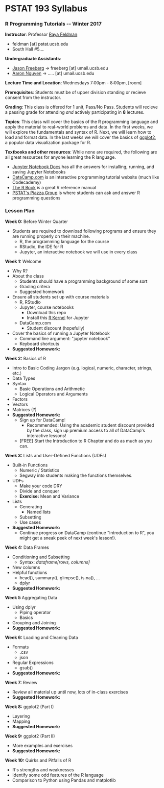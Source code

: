 # PSTAT 193 Syllabus
### R Programming Tutorials -- Winter 2017

**Instructor**:
Professor [Raya Feldman](http://www.pstat.ucsb.edu/faculty%20pages/FELDMAN.htm)
- feldman [at] pstat.ucsb.edu
- South Hall #5....

**Undergraduate Assistants**:
- [Jason Freeberg](https://www.linkedin.com/in/jfreeberg) -> freeberg [at] umail.ucsb.edu
- [Aaron Nguyen](https://www.linkedin.com/in/aaronknguyen) -> ..... [at] umail.ucsb.edu

**Lecture Time and Location**:
Wednesdays 7:00pm - 8:00pm, [room]

**Prerequisites**: Students must be of upper division standing or recieve consent from the instructor. 

**Grading**: This class is offered for 1 unit, Pass/No Pass. Students will recieve a passing grade for attending *and* actively participating in **8** lectures. 

**Topics**: This class will cover the basics of the R programming language and apply the material to real-world problems and data. In the first weeks, we will explore the fundamentals and syntax of R. Next, we will learn how to load and format data. In the last weeks we will cover the basics of [ggplot2](https://en.wikipedia.org/wiki/Ggplot2), a popular data visualization package for R.

**Textbooks and other resources**: While none are required, the following are all great resources for anyone learning the R language.
- [Jupyter Notebook Docs](http://jupyter-notebook.readthedocs.io/en/latest/) has all the answers for installing, running, and saving Jupyter Notebooks
- [DataCamp.com](https://www.datacamp.com/courses?learn=r_programming) is an interactive programming tutorial website (much like Codecademy)
- [The R Book](https://www.cs.upc.edu/~robert/teaching/estadistica/TheRBook.pdf) is a great R reference manual
- [PSTAT's Piazza Group](https://piazza.com/ucsb/other/pstat199) is where students can ask and answer R programming questions

### Lesson Plan

**Week 0:** Before Winter Quarter
- Students are required to download following programs and ensure they are running properly on their machine.
  - R, the programming language for the course
  - RStudio, the IDE for R
  - Jupyter, an interactive notebook we will use in every class

**Week 1:** Welcome
- Why R?
- About the class
  - Students should have a programming background of some sort
  - Grading critera
  - Suggested homework
- Ensure all students set up with course materials
  - R, RStudio
  - Jupyter, course notebooks
    - Download this repo
    - Install this [R Kernel](https://github.com/IRkernel/IRkernel) for Jupyter
  - DataCamp.com
    - Student discount (hopefully)
- Cover the basics of running a Jupyter Notebook
  - Command line argument: "jupyter notebook"
  - Keyboard shortcuts
- **Suggested Homework:**

**Week 2:** Basics of R
- Intro to Basic Coding Jargon (e.g. logical, numeric, character, strings, etc.)
- Data Types
- Syntax
  - Basic Operations and Arithmetic
  - Logical Operators and Arguments
- Factors
- Vectors
- Matrices (?)
- **Suggested Homework:**
  - Sign up for DataCamp!
      - Recommended: Using the academic student discount provided by the class, sign up premium access to all of DataCamp's interactive lessons!
  - [FREE] Start the Introduction to R Chapter and do as much as you can.

**Week 3:** Lists and User-Defined Functions (UDFs)
- Built-in Functions
  - Numeric / Statistics 
  - Segway into students making the functions themselves.
- UDFs
  - Make your code DRY
  - Divide and conquer
  - **Exercise:** Mean and Variance
- Lists
  - Generating
    - Named lists
  - Subsetting
  - Use cases
- **Suggested Homework:**
  - Continue progress on DataCamp (continue "Introduction to R", you might get a sneak peek of next week's lesson!). 
 
**Week 4:** Data Frames
- Conditioning and Subsetting
  - Syntax: *dataframe[rows, columns]*
- New columns
- Helpful functions
  - head(), summary(), glimpse(), is.na(), ...
  - dplyr
- **Suggested Homework:**

**Week 5** Aggregating Data
- Using dplyr
  - Piping operator
  - Basics
- Grouping and Joining
- **Suggested Homework:**
 
**Week 6:** Loading and Cleaning Data
- Formats
  - .csv
  - json
- Regular Expressions
  - gsub()
- **Suggested Homework:**
 
**Week 7:** Review
- Review all material up until now, lots of in-class exercises
- **Suggested Homework:**
 
**Week 8:** ggplot2 (Part I)
- Layering
- Mapping
- **Suggested Homework:**

**Week 9:** ggplot2 (Part II)
- More examples and exercises
- **Suggested Homework:**

**Week 10:** Quirks and Pitfalls of R
- R's strengths and weaknesses
- Identify some odd features of the R language
- Comparison to Python using Pandas and matplotlib
